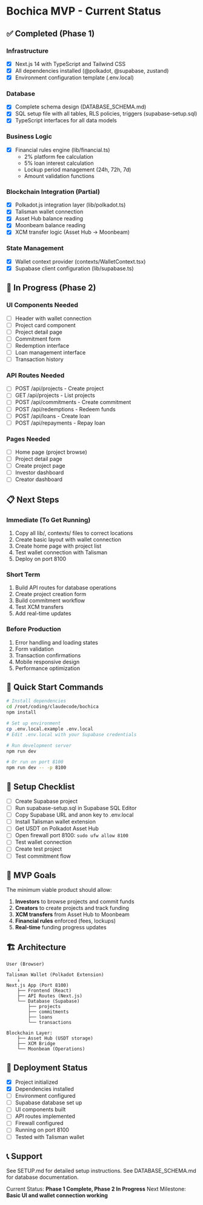 # Bochica MVP - Current Status

## ✅ Completed (Phase 1)

### Infrastructure
- [x] Next.js 14 with TypeScript and Tailwind CSS
- [x] All dependencies installed (@polkadot, @supabase, zustand)
- [x] Environment configuration template (.env.local)

### Database
- [x] Complete schema design (DATABASE_SCHEMA.md)
- [x] SQL setup file with all tables, RLS policies, triggers (supabase-setup.sql)
- [x] TypeScript interfaces for all data models

### Business Logic
- [x] Financial rules engine (lib/financial.ts)
  - 2% platform fee calculation
  - 5% loan interest calculation
  - Lockup period management (24h, 72h, 7d)
  - Amount validation functions

### Blockchain Integration (Partial)
- [x] Polkadot.js integration layer (lib/polkadot.ts)
- [x] Talisman wallet connection
- [x] Asset Hub balance reading
- [x] Moonbeam balance reading
- [x] XCM transfer logic (Asset Hub → Moonbeam)

### State Management
- [x] Wallet context provider (contexts/WalletContext.tsx)
- [x] Supabase client configuration (lib/supabase.ts)

## 🚧 In Progress (Phase 2)

### UI Components Needed
- [ ] Header with wallet connection
- [ ] Project card component
- [ ] Project detail page
- [ ] Commitment form
- [ ] Redemption interface
- [ ] Loan management interface
- [ ] Transaction history

### API Routes Needed
- [ ] POST /api/projects - Create project
- [ ] GET /api/projects - List projects
- [ ] POST /api/commitments - Create commitment
- [ ] POST /api/redemptions - Redeem funds
- [ ] POST /api/loans - Create loan
- [ ] POST /api/repayments - Repay loan

### Pages Needed
- [ ] Home page (project browse)
- [ ] Project detail page
- [ ] Create project page
- [ ] Investor dashboard
- [ ] Creator dashboard

## 📋 Next Steps

### Immediate (To Get Running)
1. Copy all lib/, contexts/ files to correct locations
2. Create basic layout with wallet connection
3. Create home page with project list
4. Test wallet connection with Talisman
5. Deploy on port 8100

### Short Term
1. Build API routes for database operations
2. Create project creation form
3. Build commitment workflow
4. Test XCM transfers
5. Add real-time updates

### Before Production
1. Error handling and loading states
2. Form validation
3. Transaction confirmations
4. Mobile responsive design
5. Performance optimization

## 🔧 Quick Start Commands

```bash
# Install dependencies
cd /root/coding/claudecode/bochica
npm install

# Set up environment
cp .env.local.example .env.local
# Edit .env.local with your Supabase credentials

# Run development server
npm run dev

# Or run on port 8100
npm run dev -- -p 8100
```

## 📝 Setup Checklist

- [ ] Create Supabase project
- [ ] Run supabase-setup.sql in Supabase SQL Editor
- [ ] Copy Supabase URL and anon key to .env.local
- [ ] Install Talisman wallet extension
- [ ] Get USDT on Polkadot Asset Hub
- [ ] Open firewall port 8100: `sudo ufw allow 8100`
- [ ] Test wallet connection
- [ ] Create test project
- [ ] Test commitment flow

## 🎯 MVP Goals

The minimum viable product should allow:
1. **Investors** to browse projects and commit funds
2. **Creators** to create projects and track funding
3. **XCM transfers** from Asset Hub to Moonbeam
4. **Financial rules** enforced (fees, lockups)
5. **Real-time** funding progress updates

## 🏗️ Architecture

```
User (Browser)
    ↓
Talisman Wallet (Polkadot Extension)
    ↓
Next.js App (Port 8100)
    ├── Frontend (React)
    ├── API Routes (Next.js)
    └── Database (Supabase)
        ├── projects
        ├── commitments
        ├── loans
        └── transactions

Blockchain Layer:
    ├── Asset Hub (USDT storage)
    ├── XCM Bridge
    └── Moonbeam (Operations)
```

## 🚀 Deployment Status

- [x] Project initialized
- [x] Dependencies installed
- [ ] Environment configured
- [ ] Supabase database set up
- [ ] UI components built
- [ ] API routes implemented
- [ ] Firewall configured
- [ ] Running on port 8100
- [ ] Tested with Talisman wallet

## 📞 Support

See SETUP.md for detailed setup instructions.
See DATABASE_SCHEMA.md for database documentation.

Current Status: **Phase 1 Complete, Phase 2 In Progress**
Next Milestone: **Basic UI and wallet connection working**
